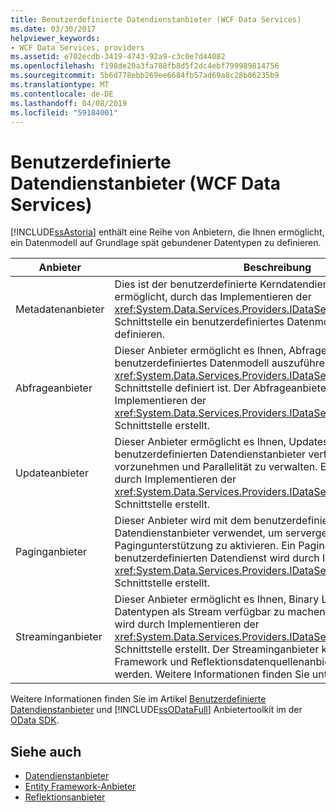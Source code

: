 ```yaml
---
title: Benutzerdefinierte Datendienstanbieter (WCF Data Services)
ms.date: 03/30/2017
helpviewer_keywords:
- WCF Data Services, providers
ms.assetid: e702ecdb-3419-4743-92a9-c3c0e7d44082
ms.openlocfilehash: f198de20a3fa788fb8d5f2dc4ebf799989814756
ms.sourcegitcommit: 5b6d778ebb269ee6684fb57ad69a8c28b06235b9
ms.translationtype: MT
ms.contentlocale: de-DE
ms.lasthandoff: 04/08/2019
ms.locfileid: "59184001"
---
```

# <a name="custom-data-service-providers-wcf-data-services"></a>Benutzerdefinierte Datendienstanbieter (WCF Data Services)
[!INCLUDE[ssAstoria](../../../../includes/ssastoria-md.md)] enthält eine Reihe von Anbietern, die Ihnen ermöglicht, ein Datenmodell auf Grundlage spät gebundener Datentypen zu definieren.  
  
|Anbieter|Beschreibung|  
|--------------|-----------------|  
|Metadatenanbieter|Dies ist der benutzerdefinierte Kerndatendienstanbieter, der es Ihnen ermöglicht, durch das Implementieren der <xref:System.Data.Services.Providers.IDataServiceMetadataProvider>-Schnittstelle ein benutzerdefiniertes Datenmodell zur Laufzeit zu definieren.|  
|Abfrageanbieter|Dieser Anbieter ermöglicht es Ihnen, Abfragen an ein benutzerdefiniertes Datenmodell auszuführen, das mit der <xref:System.Data.Services.Providers.IDataServiceMetadataProvider>-Schnittstelle definiert ist. Der Abfrageanbieter wird durch Implementieren der <xref:System.Data.Services.Providers.IDataServiceQueryProvider>-Schnittstelle erstellt.|  
|Updateanbieter|Dieser Anbieter ermöglicht es Ihnen, Updates an in einem benutzerdefinierten Datendienstanbieter verfügbar gemachte Typen vorzunehmen und Parallelität zu verwalten. Ein Updateanbieter wird durch Implementieren der <xref:System.Data.Services.Providers.IDataServiceUpdateProvider>-Schnittstelle erstellt.|  
|Paginganbieter|Dieser Anbieter wird mit dem benutzerdefinierten Datendienstanbieter verwendet, um servergesteuerte Pagingunterstützung zu aktivieren. Ein Paginganbieter für einen benutzerdefinierten Datendienst wird durch Implementieren der <xref:System.Data.Services.Providers.IDataServicePagingProvider>-Schnittstelle erstellt.|  
|Streaminganbieter|Dieser Anbieter ermöglicht es Ihnen, Binary Large Object-Datentypen als Stream verfügbar zu machen. Ein Streaminganbieter wird durch Implementieren der <xref:System.Data.Services.Providers.IDataServiceStreamProvider>-Schnittstelle erstellt. Der Streaminganbieter kann auch mit Entity Framework und Reflektionsdatenquellenanbietern verwendet werden. Weitere Informationen finden Sie unter [Streaminganbieter](../../../../docs/framework/data/wcf/streaming-provider-wcf-data-services.md).|  
  
 Weitere Informationen finden Sie im Artikel [Benutzerdefinierte Datendienstanbieter](https://go.microsoft.com/fwlink/?LinkID=186850) und [!INCLUDE[ssODataFull](../../../../includes/ssodatafull-md.md)] Anbietertoolkit im der [OData SDK](https://go.microsoft.com/fwlink/?LinkId=186069).  
  
## <a name="see-also"></a>Siehe auch

- [Datendienstanbieter](../../../../docs/framework/data/wcf/data-services-providers-wcf-data-services.md)
- [Entity Framework-Anbieter](../../../../docs/framework/data/wcf/entity-framework-provider-wcf-data-services.md)
- [Reflektionsanbieter](../../../../docs/framework/data/wcf/reflection-provider-wcf-data-services.md)
